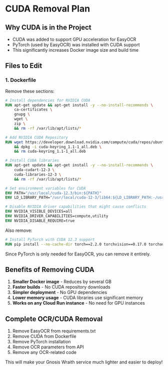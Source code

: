# CUDA Removal Plan

## Why CUDA is in the Project
- CUDA was added to support GPU acceleration for EasyOCR
- PyTorch (used by EasyOCR) was installed with CUDA support
- This significantly increases Docker image size and build time

## Files to Edit

### 1. **Dockerfile**
Remove these sections:

```dockerfile
# Install dependencies for NVIDIA CUDA
RUN apt-get update && apt-get install -y --no-install-recommends \
    ca-certificates \
    gnupg \
    wget \
    zip \
    && rm -rf /var/lib/apt/lists/*

# Add NVIDIA CUDA Repository
RUN wget https://developer.download.nvidia.com/compute/cuda/repos/ubuntu2204/x86_64/cuda-keyring_1.1-1_all.deb \
    && dpkg -i cuda-keyring_1.1-1_all.deb \
    && rm cuda-keyring_1.1-1_all.deb

# Install CUDA libraries
RUN apt-get update && apt-get install -y --no-install-recommends \
    cuda-cudart-12-3 \
    cuda-libraries-12-3 \
    && rm -rf /var/lib/apt/lists/*

# Set environment variables for CUDA
ENV PATH="/usr/local/cuda-12.3/bin:${PATH}"
ENV LD_LIBRARY_PATH="/usr/local/cuda-12-3/lib64:${LD_LIBRARY_PATH:-/usr/local/lib}"

# Disable NVIDIA driver capabilities that might cause conflicts
ENV NVIDIA_VISIBLE_DEVICES=all
ENV NVIDIA_DRIVER_CAPABILITIES=compute,utility
ENV NVIDIA_DISABLE_REQUIRE=true
```

Also remove:
```dockerfile
# Install PyTorch with CUDA 12.3 support
RUN pip install --no-cache-dir torch==2.2.0 torchvision==0.17.0 torchaudio==2.2.0 --index-url https://download.pytorch.org/whl/cu121
```

Since PyTorch is only needed for EasyOCR, you can remove it entirely.

## Benefits of Removing CUDA

1. **Smaller Docker image** - Reduces by several GB
2. **Faster builds** - No CUDA repository downloads
3. **Simpler deployment** - No GPU dependencies
4. **Lower memory usage** - CUDA libraries use significant memory
5. **Works on any Cloud Run instance** - No need for GPU instances

## Complete OCR/CUDA Removal

1. Remove EasyOCR from requirements.txt
2. Remove CUDA from Dockerfile
3. Remove PyTorch installation
4. Remove OCR parameters from API
5. Remove any OCR-related code

This will make your Gnosis Wraith service much lighter and easier to deploy!
